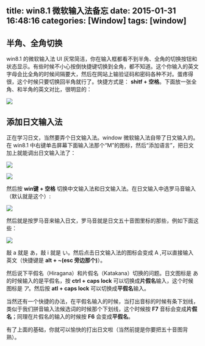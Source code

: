 title: win8.1 微软输入法备忘
date: 2015-01-31 16:48:16
categories: [Window]
tags: [window]
---

## 半角、全角切换

win8.1 的微软输入法 UI 灰常简洁，你在输入框都看不到半角、全角的切换按钮和状态显示。有些时候不小心按倒快捷键切换到全角，都不知道。这个你输入的英文字母会比全角的时候间隔要大，然后在网站上输验证码和密码各种不对。蛋疼得很，这个时候只要切换回半角就行了。快捷方式是： **shitf + 空格**。下面放一张全角、和半角的英文对比，很明显的：

![](http://7u2hy4.com1.z0.glb.clouddn.com/window/ms-input-note/1.jpeg)

## 添加日文输入法

正在学习日文，当然要弄个日文输入法。window 微软输入法自带了日文输入的。在 win8.1 中右键单击屏幕下面输入法那个“M”的图标，然后“添加语言”，把日文加上就能调出日文输入法了：

![](http://7u2hy4.com1.z0.glb.clouddn.com/window/ms-input-note/2.jpeg)

![](http://7u2hy4.com1.z0.glb.clouddn.com/window/ms-input-note/3.jpeg)

然后按 **win键 + 空格** 切换中文输入法和日文输入法。在日文输入中选罗马音输入（默认就是这个）:

![](http://7u2hy4.com1.z0.glb.clouddn.com/window/ms-input-note/4.jpeg)

然后就是按罗马音来输入日文，罗马音就是日文五十音图里标的那些，例如下面这些：

![](http://7u2hy4.com1.z0.glb.clouddn.com/window/ms-input-note/5.jpeg)

敲 a 就是 あ，敲 i 就是 い。然后点击日文输入法的图标会变成 A ,可以直接输入英文（快捷键是 **alt + ~(esc 旁边那个)**）。


然后说下平假名（Hiragana）和片假名（Katakana）切换的问题。日文图标是 あ 的时候输入的是平假名，按 **ctrl + caps lock** 可以切换成**片假名**输入，这个时候图标是 ア。然后按 **atl + caps lock** 可以切换成**平假名**输入。

当然还有一个快捷的办法，在平假名输入的时候，当打出音标的时候有条下划线，类似于我们拼音输入法候选词的时候那个下划线，这个时候按 **F7** 音标会变成**片假名**；同理在片假名的输入的时候按 **F6** 会变成**平假名**。

有了上面的基础，你就可以愉快的打出日文啦（当然前提是你要把五十音图背熟）。


